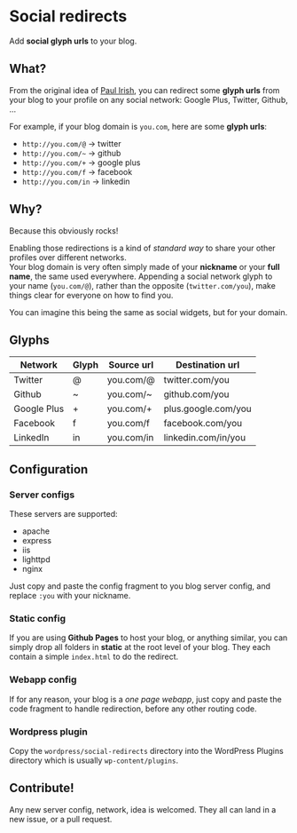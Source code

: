 # Social redirects

Add **social glyph urls** to your blog.

## What?

From the original idea of [Paul Irish], you can redirect some **glyph urls** from your blog to your profile on any social
network: Google Plus, Twitter, Github, ...

For example, if your blog domain is `you.com`, here are some **glyph urls**:
- `http://you.com/@` → twitter
- `http://you.com/~` → github
- `http://you.com/+` → google plus
- `http://you.com/f` → facebook
- `http://you.com/in` → linkedin

[Paul Irish]: https://twitter.com/sindresorhus/status/331404255837708288

## Why?

Because this obviously rocks!

Enabling those redirections is a kind of *standard way* to share your other profiles over different networks.<br>
Your blog domain is very often simply made of your **nickname** or your **full name**, the same used everywhere.
Appending a social network glyph to your name (`you.com/@`), rather than the opposite (`twitter.com/you`), make things clear for everyone on how to find you.

You can imagine this being the same as social widgets, but for your domain.

## Glyphs

Network     | Glyph | Source url | Destination url     |
------------|-------|------------|---------------------|
Twitter     |   @   | you.com/@  | twitter.com/you     |
Github      |   ~   | you.com/~  | github.com/you      |
Google Plus |   +   | you.com/+  | plus.google.com/you |
Facebook    |   f   | you.com/f  | facebook.com/you    |
LinkedIn    |   in  | you.com/in | linkedin.com/in/you |

## Configuration

### Server configs

These servers are supported:
- apache
- express
- iis
- lighttpd
- nginx

Just copy and paste the config fragment to you blog server config, and replace `:you` with your nickname.

### Static config

If you are using **Github Pages** to host your blog, or anything similar, you can simply drop all folders in **static**
at the root level of your blog. They each contain a simple `index.html` to do the redirect.

### Webapp config

If for any reason, your blog is a *one page webapp*, just copy and paste the code fragment to handle redirection, before
any other routing code.

### Wordpress plugin

Copy the `wordpress/social-redirects` directory into the WordPress Plugins directory which is usually `wp-content/plugins`.

## Contribute!

Any new server config, network, idea is welcomed. They all can land in a new issue, or a pull request.
